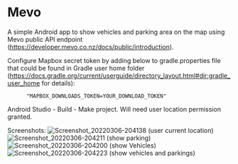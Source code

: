 # Mevo

A simple Android app to show vehicles and parking area on the map using Mevo public API endpoint (https://developer.mevo.co.nz/docs/public/introduction).

Configure Mapbox secret token by adding below to gradle.properties file that could be found in Gradle user home folder (https://docs.gradle.org/current/userguide/directory_layout.html#dir:gradle_user_home for details):

          "MAPBOX_DOWNLOADS_TOKEN=YOUR_DOWNLOAD_TOKEN"
          
Android Studio - Build - Make project. Will need user location permission granted. 

Screenshots:
![Screenshot_20220306-204138](https://user-images.githubusercontent.com/90913093/156914039-393419f2-dc0e-4408-9314-dc8fe68e481d.png)
(user current location)
![Screenshot_20220306-204211](https://user-images.githubusercontent.com/90913093/156914034-787b0fef-f83e-49b2-a6d4-d2c38d0a9c03.png)
(show parking)
![Screenshot_20220306-204200](https://user-images.githubusercontent.com/90913093/156914038-68180a09-6457-4544-b823-56504b013df6.png)
(show Vehicles)
![Screenshot_20220306-204223](https://user-images.githubusercontent.com/90913093/156914028-9a0217c4-b402-449f-ba0b-c045c54adb40.png)
(show vehicles and parkings)
